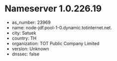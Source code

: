 # Nameserver 1.0.226.19

* as_number: 23969
* name: node-jdf.pool-1-0.dynamic.totinternet.net.
* city: Satuek
* country: TH
* organization: TOT Public Company Limited
* version: Unknown
* dnssec: false
